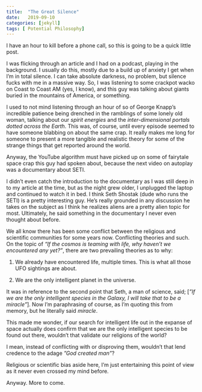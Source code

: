 ```yaml
---
title:  "The Great Silence"
date:   2019-09-10
categories: [jekyll]
tags: [ Potential Philosophy]
---
```


I have an hour to kill before a phone call, so this is going to be a quick little post.


I was flicking through an article and I had on a podcast, playing in the background. I usually do this, mostly due to a build up of anxiety I get when I’m in total silence. I can take absolute darkness, no problem, but silence fucks with me in a massive way. So, I was listening to some crackpot wacko on Coast to Coast AM (yes, I know), and this guy was talking about giants buried in the mountains of America, or something.


I used to not mind listening through an hour of so of George Knapp’s incredible patience being drenched in the ramblings of some lonely old woman, talking about our *spirit energies* and the *inter-dimensional portals dotted across the Earth*. This was, of course, until every episode seemed to have someone blabbing on about the same crap. It really makes me long for someone to present a more tangible and realistic theory for some of the strange things that get reported around the world. 

Anyway, the YouTube algorithm must have picked up on some of fairytale space crap this guy had spoken about, because the next video on autoplay was a documentary about SETI. 

I didn’t even catch the introduction to the documentary as I was still deep in to my article at the time, but as the night grew older, I unplugged the laptop and continued to watch it in bed. I think Seth Shostak (dude who runs the SETI) is a pretty interesting guy. He’s really grounded in any discussion he takes on the subject as I think he realizes aliens are a pretty alien topic for most. Ultimately, he said something in the documentary I never even thought about before. 


We all know there has been some conflict between the religious and scientific communities for some years now. Conflicting theories and such. On the topic of *“If the cosmos is teaming with life, why haven’t we encountered any yet?”*, there are two prevailing theories as to why:

1. We already have encountered life, multiple times. This is what all those UFO sightings are about. 

2. We are the only intelligent planet in the universe.

It was in reference to the second point that Seth, a man of science, said; [*”If we are the only intelligent species in the Galaxy, I will take that to be a miracle”*]. Now I’m paraphrasing of course, as I’m quoting this from memory, but he literally said *miracle*. 


This made me wonder, if our search for intelligent life out in the expanse of space actually does confirm that we are the only intelligent species to be found out there, wouldn’t that validate our religions of the world? 

I mean, instead of conflicting with or disproving them, wouldn’t that lend credence to the adage *”God created man”*? 

Religious or scientific bias aside here, I’m just entertaining this point of view as it never even crossed my mind before. 

Anyway. More to come.
